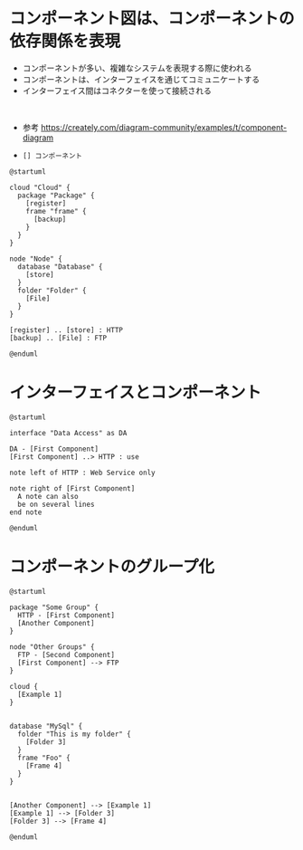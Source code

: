 # コンポーネント図は、コンポーネントの依存関係を表現
* コンポーネントが多い、複雑なシステムを表現する際に使われる
* コンポーネントは、インターフェイスを通じてコミュニケートする
* インターフェイス間はコネクターを使って接続される
</br>

* 参考
https://creately.com/diagram-community/examples/t/component-diagram


* `[] コンポーネント`
```plantuml
@startuml

cloud "Cloud" {
  package "Package" {
    [register]
    frame "frame" {
      [backup]
    }
  }
}

node "Node" {
  database "Database" {
    [store]
  }
  folder "Folder" {
    [File]
  }
}

[register] .. [store] : HTTP
[backup] .. [File] : FTP

@enduml
```

# インターフェイスとコンポーネント

```plantuml
@startuml

interface "Data Access" as DA

DA - [First Component]
[First Component] ..> HTTP : use

note left of HTTP : Web Service only

note right of [First Component]
  A note can also
  be on several lines
end note

@enduml
```

# コンポーネントのグループ化

```plantuml
@startuml

package "Some Group" {
  HTTP - [First Component]
  [Another Component]
}

node "Other Groups" {
  FTP - [Second Component]
  [First Component] --> FTP
}

cloud {
  [Example 1]
}


database "MySql" {
  folder "This is my folder" {
	[Folder 3]
  }
  frame "Foo" {
	[Frame 4]
  }
}


[Another Component] --> [Example 1]
[Example 1] --> [Folder 3]
[Folder 3] --> [Frame 4]

@enduml
```
